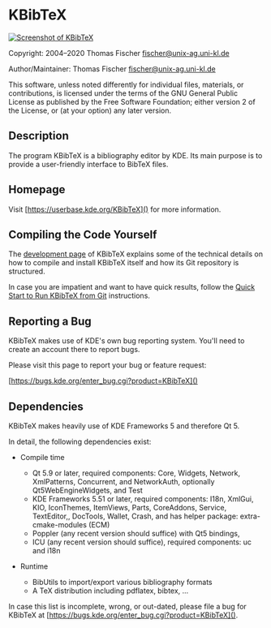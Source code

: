 # KBibTeX

[![Screenshot of KBibTeX](https://userbase.kde.org/images.userbase/thumb/7/7f/20150602-kbibtex-kf5.png/320px-20150602-kbibtex-kf5.png)](https://userbase.kde.org/images.userbase/7/7f/20150602-kbibtex-kf5.png)

Copyright: 2004–2020 Thomas Fischer <fischer@unix-ag.uni-kl.de>

Author/Maintainer: Thomas Fischer <fischer@unix-ag.uni-kl.de>

This software, unless noted differently for individual files, materials,
or contributions, is licensed under the terms of the GNU General Public
License as published by the Free Software Foundation; either version 2
of the License, or (at your option) any later version.


## Description

The program KBibTeX is a bibliography editor by KDE. Its main
purpose is to provide a user-friendly interface to BibTeX files.


## Homepage

Visit [https://userbase.kde.org/KBibTeX]() for more information.


## Compiling the Code Yourself

The [development page](https://userbase.kde.org/KBibTeX/Development)
of KBibTeX explains some of the technical details on how to compile
and install KBibTeX itself and how its Git repository is structured.

In case you are impatient and want to have quick results, follow the
[Quick Start to Run KBibTeX from Git](https://userbase.kde.org/KBibTeX/Development#Quick_Start_to_Run_KBibTeX_from_Git) instructions.


## Reporting a Bug

KBibTeX makes use of KDE's own bug reporting system. You'll need
to create an account there to report bugs.

Please visit this page to report your bug or feature request:

[https://bugs.kde.org/enter_bug.cgi?product=KBibTeX]()


## Dependencies

KBibTeX makes heavily use of KDE Frameworks 5 and therefore Qt 5.

In detail, the following dependencies exist:

* Compile time
    - Qt 5.9 or later,
      required components: Core, Widgets, Network, XmlPatterns,
      Concurrent, and NetworkAuth,
      optionally Qt5WebEngineWidgets,
      and Test
    - KDE Frameworks 5.51 or later,
      required components: I18n, XmlGui, KIO, IconThemes, ItemViews,
      Parts, CoreAddons, Service, TextEditor,, DocTools, Wallet, Crash,
      and has helper package: extra-cmake-modules (ECM)
    - Poppler (any recent version should suffice) with Qt5 bindings,
    - ICU (any recent version should suffice),
      required components: uc and i18n

* Runtime
    - BibUtils to import/export various bibliography formats
    - A TeX distribution including pdflatex, bibtex, ...

In case this list is incomplete, wrong, or out-dated, please file
a bug for KBibTeX at [https://bugs.kde.org/enter_bug.cgi?product=KBibTeX]().
